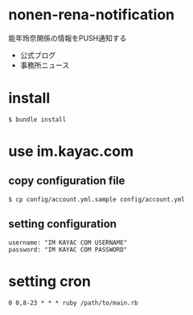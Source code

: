 nonen-rena-notification
============================

能年玲奈関係の情報をPUSH通知する

* 公式ブログ
* 事務所ニュース

# install

    $ bundle install

# use im.kayac.com

## copy configuration file

    $ cp config/account.yml.sample config/account.yml

## setting configuration

    username: "IM KAYAC COM USERNAME"
    password: "IM KAYAC COM PASSWORD"

# setting cron

    0 0,8-23 * * * ruby /path/to/main.rb
